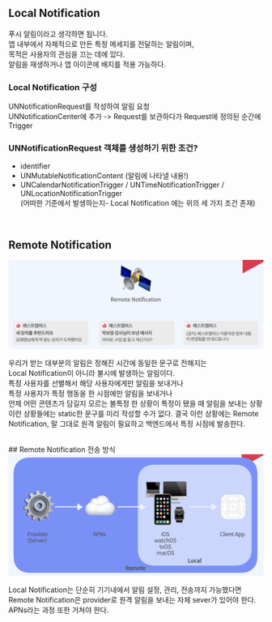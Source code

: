 ## Local Notification
푸시 알림이라고 생각하면 됩니다.    
앱 내부에서 자체적으로 만든 특정 메세지를 전달하는 알림이며,   
목적은 사용자의 관심을 끄는 데에 있다.       
알림을 재생하거나 앱 아이콘에 배지를 적용 가능하다.
<br/>

### Local Notification 구성
UNNotificationRequest를 작성하여 알림 요청    
UNNotificationCenter에 추가 -> Request를 보관하다가 Request에 정의된 순간에 Trigger
<br/>

### UNNotificationRequest 객체를 생성하기 위한 조건?   
- identifier
- UNMutableNotificationContent (알림에 나타낼 내용!)
- UNCalendarNotificationTrigger / UNTimeNotificationTrigger / UNLocationNotificationTrigger    
(어떠한 기준에서 발생하는지- Local Notification 에는 위의 세 가지 조건 존재)

<br/>

## Remote Notification

<img src="./images/Remote_01.png" />

우리가 받는 대부분의 알림은 정해진 시간에 동일한 문구로 전해지는    
Local Notification이 아니라 불시에 발생하는 알림이다.     
특정 사용자를 선별해서 해당 사용자에게만 알림을 보내거나    
특정 사용자가 특정 행동을 한 시점에만 알림을 보내거나   
언제 어떤 콘텐츠가 담길지 모르는 불특정 한 상황이 특정이 됐을 때 알림을 보내는 상황   
이런 상황들에는 static한 문구를 미리 작성할 수가 없다.
결국 이런 상황에는 Remote Notification, 말 그대로 원격 알림이 필요하고 백엔드에서 특정 시점에 발송한다.

<br/>
## Remote Notification 전송 방식

<img src="./images/Remote_02.png" />

Local Notification는 단순히 기기내에서 알림 설정, 관리, 전송까지 가능했다면    
Remote Notification은 provider로 원격 알림을 보내는 자체 sever가 있어야 한다. APNs라는 과정 또한 거쳐야 한다.